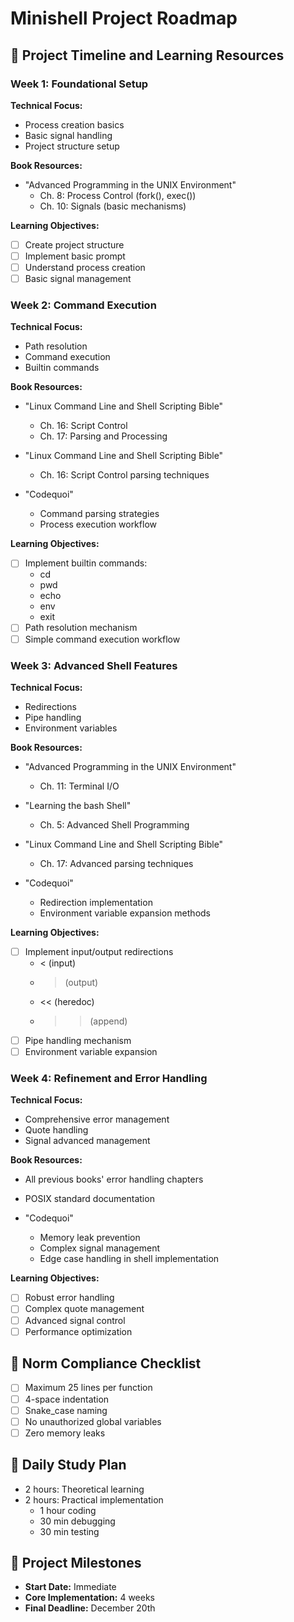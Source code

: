 # Minishell Project Roadmap

## 📅 Project Timeline and Learning Resources

### Week 1: Foundational Setup
**Technical Focus:**
- Process creation basics
- Basic signal handling
- Project structure setup

**Book Resources:**
- "Advanced Programming in the UNIX Environment"
  - Ch. 8: Process Control (fork(), exec())
  - Ch. 10: Signals (basic mechanisms)

**Learning Objectives:**
- [ ] Create project structure
- [ ] Implement basic prompt
- [ ] Understand process creation
- [ ] Basic signal management

### Week 2: Command Execution
**Technical Focus:**
- Path resolution
- Command execution
- Builtin commands

**Book Resources:**
- "Linux Command Line and Shell Scripting Bible"
  - Ch. 16: Script Control
  - Ch. 17: Parsing and Processing

- "Linux Command Line and Shell Scripting Bible"
  - Ch. 16: Script Control parsing techniques

- "Codequoi"
  - Command parsing strategies
  - Process execution workflow

**Learning Objectives:**
- [ ] Implement builtin commands:
  - cd
  - pwd
  - echo
  - env
  - exit
- [ ] Path resolution mechanism
- [ ] Simple command execution workflow

### Week 3: Advanced Shell Features
**Technical Focus:**
- Redirections
- Pipe handling
- Environment variables

**Book Resources:**
- "Advanced Programming in the UNIX Environment"
  - Ch. 11: Terminal I/O
- "Learning the bash Shell"
  - Ch. 5: Advanced Shell Programming

- "Linux Command Line and Shell Scripting Bible"
  - Ch. 17: Advanced parsing techniques

- "Codequoi"
  - Redirection implementation
  - Environment variable expansion methods

**Learning Objectives:**
- [ ] Implement input/output redirections
  - < (input)
  - > (output)
  - << (heredoc)
  - >> (append)
- [ ] Pipe handling mechanism
- [ ] Environment variable expansion

### Week 4: Refinement and Error Handling
**Technical Focus:**
- Comprehensive error management
- Quote handling
- Signal advanced management

**Book Resources:**
- All previous books' error handling chapters
- POSIX standard documentation

- "Codequoi"
  - Memory leak prevention
  - Complex signal management
  - Edge case handling in shell implementation

**Learning Objectives:**
- [ ] Robust error handling
- [ ] Complex quote management
- [ ] Advanced signal control
- [ ] Performance optimization

## 🎯 Norm Compliance Checklist
- [ ] Maximum 25 lines per function
- [ ] 4-space indentation
- [ ] Snake_case naming
- [ ] No unauthorized global variables
- [ ] Zero memory leaks

## 📝 Daily Study Plan
- 2 hours: Theoretical learning
- 2 hours: Practical implementation
  - 1 hour coding
  - 30 min debugging
  - 30 min testing

## 🏁 Project Milestones
- **Start Date:** Immediate
- **Core Implementation:** 4 weeks
- **Final Deadline:** December 20th
